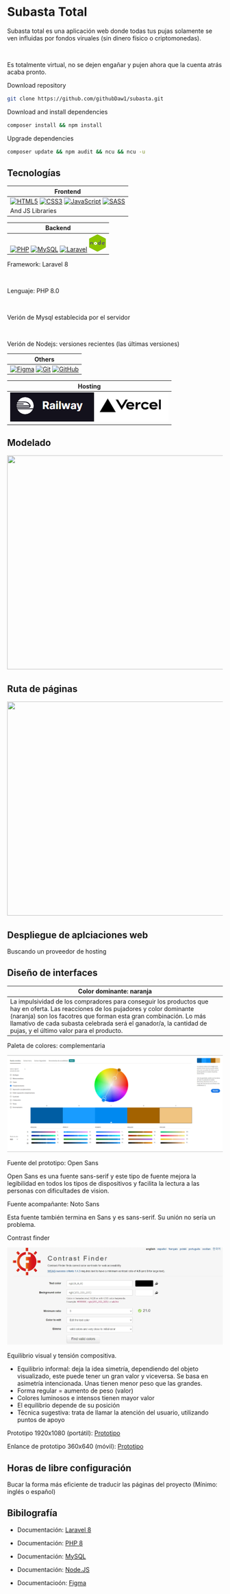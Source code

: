 # Subasta Total
<p>
Subasta total es una aplicación web donde todas tus pujas solamente se ven influidas por fondos viruales (sin dinero físico o criptomonedas).
</p><br/>

<p>Es totalmente virtual, no se dejen engañar y pujen ahora que la cuenta atrás acaba pronto.</p>

Download repository

```bash
git clone https://github.com/githubDaw1/subasta.git
```

Download and install dependencies

```bash
composer install && npm install
```

Upgrade dependencies

```bash
composer update && npm audit && ncu && ncu -u
```


## Tecnologías
| Frontend |
|----------|
| [![HTML5](img/tecnologias/HTML5.svg)](https://www.w3.org/html/)  [![CSS3](img/tecnologias/CSS3.svg)](https://www.w3schools.com/css/)  [![JavaScript](img/tecnologias/JS.svg)](https://developer.mozilla.org/en-US/docs/Web/JavaScript)  [![SASS](img/tecnologias/SASS.svg)](https://sass-lang.com) |
| And JS Libraries |

| Backend |
|---------|
| [![PHP](img/tecnologias/PHP.svg)](https://www.php.net)  [![MySQL](img/tecnologias/MySQL.svg)](https://www.mysql.com/)  [![Laravel](img/tecnologias/laravel.svg)](https://laravel.com/)  [![NodeJS](img/tecnologias/NodeJS.png)](https://nodejs.org/es/) |

<p>Framework: Laravel 8</p><br/>
<p>Lenguaje: PHP 8.0</p><br/>
<p>Verión de Mysql establecida por el servidor</p><br/>
<p>Verión de Nodejs: versiones recientes (las últimas versiones)</p>

| Others |
|--------|
| [![Figma](img/tecnologias/figma.svg)](https://www.figma.com/)  [![Git](img/tecnologias/git.svg)](https://git-scm.com/)  [![GitHub](img/tecnologias/GitHub.svg)](https://github.com/) |

| Hosting |
|---------|
| [![Railway.app](img/tecnologias/railway.app.PNG)](https://railway.app/)  [![Vercel](img/tecnologias/vercel.PNG)](https://vercel.com/)  |



## Modelado
<img src="./img/modelado.webp" width="1000" height="500">

## Ruta de páginas
<img src="./img/figma.PNG" width="1000" height="500">

## Despliegue de aplciaciones web
Buscando un proveedor de hosting

## Diseño de interfaces
| Color dominante: naranja |
|--------------------------|
| La impulsividad de los compradores para conseguir los productos que hay en oferta. Las reacciones de los pujadores y color dominante (naranja) son los facotres que forman esta gran combinación. Lo más llamativo de cada subasta celebrada será el ganador/a, la cantidad de pujas, y el último valor para el producto. |

Paleta de colores: complementaria

![Paleta de colores - Complementarias](img/paletaColores.webp)

Fuente del prototipo: Open Sans

Open Sans es una fuente sans-serif y este tipo de fuente mejora la legibilidad en todos los tipos de 
dispositivos y facilita la lectura a las personas con dificultades de vision.

Fuente acompañante: Noto Sans

Esta fuente también termina en Sans y es sans-serif. Su unión no sería un problema.

Contrast finder

![Mejor combinación de colores](img/contraste.webp)

Equilibrio visual y tensión compositiva.

- Equilibrio informal: deja la idea simetría, dependiendo del objeto visualizado, este puede tener un gran valor y viceversa. Se basa en asimetría intencionada. Unas tienen menor peso que las grandes.
- Forma regular = aumento de peso (valor)
- Colores luminosos e intensos tienen mayor valor
- El equilibrio depende de su posición
- Técnica sugestiva: trata de llamar la atención del usuario, utilizando puntos de apoyo

Prototipo 1920x1080 (portátil): [Prototipo](https://www.figma.com/proto/MGazLbzsWFdFpbrXs1uyWc/Prototipo-subasta-(DESKTOP)?node-id=1%3A5&scaling=min-zoom&page-id=0%3A1&starting-point-node-id=1%3A5)

Enlance de prototipo 360x640 (móvil): [Prototipo](https://www.figma.com/proto/WEoUJsjENQh8x2WGeOYmgg/Prototipo-subasta-(PHONE)?node-id=4%3A3&scaling=min-zoom&page-id=0%3A1&starting-point-node-id=1%3A5)

## Horas de libre configuración
Bucar la forma más eficiente de traducir las páginas del proyecto (Mínimo: inglés o español)

## Bibilografía
- Documentación: [Laravel 8](https://laravel.com/docs/8.x/releases)
- Documentación: [PHP 8](https://www.php.net/manual/en/)
- Documentación: [MySQL](https://dev.mysql.com/doc/)
- Documentación: [Node.JS](https://nodejs.org/en/docs/)

- Documentacioón: [Figma](https://help.figma.com/hc/en-us)
